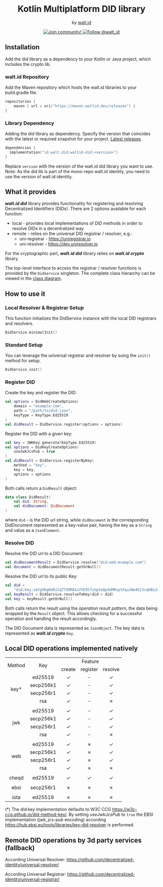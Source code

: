 <div align="center">
 <h1>Kotlin Multiplatform DID library</h1>
 <span>by </span><a href="https://walt.id">walt.id</a>
<p>
  <a href="https://walt.id/community">
    <img src="https://img.shields.io/badge/Join-The Community-blue.svg?style=flat" alt="Join community!" />
  </a>
  <a href="https://twitter.com/intent/follow?screen_name=walt_id">
    <img src="https://img.shields.io/twitter/follow/walt_id.svg?label=Follow%20@walt_id" alt="Follow @walt_id" />
  </a>
</p>

</div>

## Installation

Add the did library as a dependency to your Kotlin or Java project, which includes the crypto lib.

### walt.id Repository

Add the Maven repository which hosts the walt.id libraries to your build.gradle file.

```kotlin
repositories {
    maven { url = uri("https://maven.waltid.dev/releases") }
} 
```

### Library Dependency

Adding the did library as dependency. Specify the version that coincides with the latest or required
snapshot for your project. [Latest releases](https://github.com/walt-id/waltid-identity/releases).

```kotlin
dependencies {
  implementation("id.walt.did:waltid-did:<version>")
}
```

Replace `version` with the version of the walt.id did library you want to use.
Note: As the did lib is part of the mono-repo walt.id identity, you need to use the version of
walt.id identity.

## What it provides

_**walt.id did**_ library provides functionality for registering and resolving
Decentralized Identifiers (DIDs).
There are 2 options available for each function:

- local - provides local implementations of DID methods in order to resolve DIDs in a decentralized way
- remote - relies on the universal DID registrar / resolver, e.g.:
    - uni-registrar - https://uniregistrar.io
    - uni-resolver - https://dev.uniresolver.io

For the cryptographic part, _**walt.id did**_ library relies on _**walt.id crypto**_ library.

The top-level interface to access the registrar / resolver functions is provided
by the `DidService` singleton.
The complete class hierarchy can be viewed in the [class diagram](did-lib_class.drawio.png).

## How to use it

### Local Resolver & Registrar Setup
This function initializes the DidService instance with the local DID registrars and resolvers.
```kotlin
DidService.minimalInit()
```
### Standard Setup 

You can leverage the universal registrar and resolver by suing the `init()` method for setup.
```kotlin
DidService.init()
```

### Register DID

Create the key and register the DID:

```kotlin
val options = DidWebCreateOptions(
    domain = "example.com",
    path = "/path/to/did.json",
    keyType = KeyType.Ed25519
)
val didResult = DidService.register(options = options)
```

Register the DID with a given key:

```kotlin
val key = JWKKey.generate(KeyType.Ed25519)
val options = DidKeyCreateOptions(
    useJwkJcsPub = true
)
val didResult = DidService.registerByKey(
    method = "key",
    key = key,
    options = options
)
```

Both calls return a `DidResult` object:

```kotlin
data class DidResult(
    val did: String,
    val didDocument: DidDocument
)
```

where `did` - is the DID url string, while `didDocument` is the corresponding
DidDocument represented as a key-value pair, having the key as a `String` and
value as a `JsonElement`.

### Resolve DID

Resolve the DID url to a DID Document:

```kotlin
val didDocumentResult = DidService.resolve("did:web:example.com")
val document = didDocumentResult.getOrNull()
```

Resolve the DID url to its public Key:

```kotlin
val did =
    "did:key:zmYg9bgKmRiCqTTd9MA1ufVE9tfzUptwQp4GMRxptXquJWw4Uj5cqKBi2vyiwwxC3v7ixvJ8SB9DvDdrK7UemySWDPhvHhUcZ7pgtZtFchLtzK4YC"
val keyResult = DidService.resolveToKey(did = did)
val key = keyResult.getOrNull()
```

Both calls return the result using the _operation result pattern_,
the data being wrapped by the `Result` object. This allows checking for
a successful operation and handling the result accordingly.

The DID Document data is represented as `JsonObject`. The key data is
represented as **_walt.id crypto_** `Key`.

## Local DID operations implemented natively

<table>
    <tbody>
        <!-- header -->
        <tr>
            <td align="center" rowspan="2">Method</td>
            <td align="center" rowspan="2">Key</td>
            <td align="center" colspan="3">Feature</td>
        </tr>
        <!-- function sub-header -->
        <tr>
            <td align="center">create</td>
            <td align="center">register</td>
            <td align="center">resolve</td>
        </tr>
        <!-- content -->
        <!-- key -->
        <!-- ed25519 -->
        <tr>
            <td align="center" rowspan="4">key*</td>
            <td align="center">ed25519</td>
            <td align="center">&check;</td>
            <td align="center">&dash;</td>
            <td align="center">&check;</td>
        </tr>
        <!-- secp256k1 -->
        <tr>
            <td align="center">secp256k1</td>
            <td align="center">&check;</td>
            <td align="center">&dash;</td>
            <td align="center">&check;</td>
        </tr>
        <!-- secp256r1 -->
        <tr>
            <td align="center">secp256r1</td>
            <td align="center">&check;</td>
            <td align="center">&dash;</td>
            <td align="center">&check;</td>
        </tr>
        <!-- rsa -->
        <tr>
            <td align="center">rsa</td>
            <td align="center">&check;</td>
            <td align="center">&dash;</td>
            <td align="center">&cross;</td>
        </tr>
        <!-- end key -->
        <tr><td colspan="5"></td></tr>
        <!-- jwk -->
        <!-- ed25519 -->
        <tr>
            <td align="center" rowspan="4">jwk</td>
            <td align="center">ed25519</td>
            <td align="center">&check;</td>
            <td align="center">&dash;</td>
            <td align="center">&check;</td>
        </tr>
        <!-- secp256k1 -->
        <tr>
            <td align="center">secp256k1</td>
            <td align="center">&check;</td>
            <td align="center">&dash;</td>
            <td align="center">&check;</td>
        </tr>
        <!-- secp256r1 -->
        <tr>
            <td align="center">secp256r1</td>
            <td align="center">&check;</td>
            <td align="center">&dash;</td>
            <td align="center">&check;</td>
        </tr>
        <!-- rsa -->
        <tr>
            <td align="center">rsa</td>
            <td align="center">&check;</td>
            <td align="center">&dash;</td>
            <td align="center">&cross;</td>
        </tr>
        <!-- end jwk -->
        <tr><td colspan="5"></td></tr>
        <!-- web -->
        <!-- ed25519 -->
        <tr>
            <td align="center" rowspan="4">web</td>
            <td align="center">ed25519</td>
            <td align="center">&check;</td>
            <td align="center">&cross;</td>
            <td align="center">&check;</td>
        </tr>
        <!-- secp256k1 -->
        <tr>
            <td align="center">secp256k1</td>
            <td align="center">&check;</td>
            <td align="center">&cross;</td>
            <td align="center">&check;</td>
        </tr>
        <!-- secp256r1 -->
        <tr>
            <td align="center">secp256r1</td>
            <td align="center">&check;</td>
            <td align="center">&cross;</td>
            <td align="center">&check;</td>
        </tr>
        <!-- rsa -->
        <tr>
            <td align="center">rsa</td>
            <td align="center">&check;</td>
            <td align="center">&cross;</td>
            <td align="center">&cross;</td>
        </tr>
        <!-- end web -->
        <tr><td colspan="5"></td></tr>
        <!-- cheqd -->
        <!-- ed25519 -->
        <tr>
            <td align="center">cheqd</td>
            <td align="center">ed25519</td>
            <td align="center">&check;</td>
            <td align="center">&check;</td>
            <td align="center">&check;</td>
        </tr>
        <!-- end cheqd -->
        <tr><td colspan="5"></td></tr>
        <!-- ebsi -->
        <tr>
            <td align="center">ebsi</td>
            <td align="center">secp256r1</td>
            <td align="center">&cross;</td>
            <td align="center">&cross;</td>
            <td align="center">&cross;</td>
        </tr>
        <!-- end ebsi -->
        <tr><td colspan="5"></td></tr>
        <!-- iota -->
        <tr>
            <td align="center">iota</td>
            <td align="center">ed25519</td>
            <td align="center">&cross;</td>
            <td align="center">&cross;</td>
            <td align="center">&cross;</td>
        </tr>
        <!-- end iota -->
    </tbody>
</table>

(*) The did:key implementation defaults to W3C CCG https://w3c-ccg.github.io/did-method-key/. By setting _useJwkJcsPub_ to `true` the EBSI
implementation (jwk_jcs-pub encoding) according https://hub.ebsi.eu/tools/libraries/key-did-resolver is performed.

## Remote DID operations by 3d party services (fallback)

According Universal Resolver: https://github.com/decentralized-identity/universal-resolver/

According Universal Registrar: https://github.com/decentralized-identity/universal-registrar/

